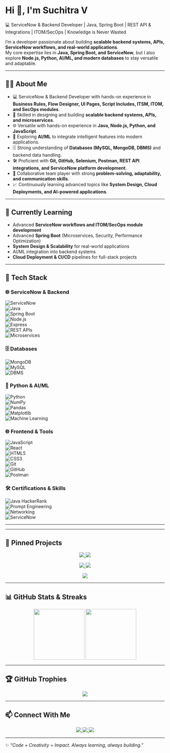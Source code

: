 # Hi 👋, I'm Suchitra V

💻 ServiceNow & Backend Developer | Java, Spring Boot | REST API & Integrations | ITOM/SecOps | Knowledge is Never Wasted  

I’m a developer passionate about building **scalable backend systems, APIs, ServiceNow workflows, and real-world applications**.  
My core expertise lies in **Java, Spring Boot, and ServiceNow**, but I also explore **Node.js, Python, AI/ML, and modern databases** to stay versatile and adaptable.

---

## 👩‍💻 About Me

- 💻 ServiceNow & Backend Developer with hands-on experience in **Business Rules, Flow Designer, UI Pages, Script Includes, ITSM, ITOM, and SecOps modules**.  
- 🚀 Skilled in designing and building **scalable backend systems, APIs, and microservices**.  
- 🌐 Versatile with hands-on experience in **Java, Node.js, Python, and JavaScript**.  
- 🧠 Exploring **AI/ML** to integrate intelligent features into modern applications.  
- 🗄️ Strong understanding of **Databases (MySQL, MongoDB, DBMS)** and backend data handling.  
- 🛠️ Proficient with **Git, GitHub, Selenium, Postman, REST API integrations, and ServiceNow platform development**.  
- 🤝 Collaborative team player with strong **problem-solving, adaptability, and communication skills**.  
- 📈 Continuously learning advanced topics like **System Design, Cloud Deployments, and AI-powered applications**.

---

## 🌱 Currently Learning

- Advanced **ServiceNow workflows and ITOM/SecOps module development**  
- Advanced **Spring Boot** (Microservices, Security, Performance Optimization)  
- **System Design & Scalability** for real-world applications  
- AI/ML integration into backend systems  
- **Cloud Deployment & CI/CD** pipelines for full-stack projects

---

## 🚀 Tech Stack

### 🌐 ServiceNow & Backend
![ServiceNow](https://img.shields.io/badge/ServiceNow-6DB33F?style=for-the-badge)  
![Java](https://img.shields.io/badge/Java-ED8B00?style=for-the-badge&logo=openjdk&logoColor=white)  
![Spring Boot](https://img.shields.io/badge/SpringBoot-6DB33F?style=for-the-badge&logo=springboot&logoColor=white)  
![Node.js](https://img.shields.io/badge/Node.js-43853D?style=for-the-badge&logo=node.js&logoColor=white)  
![Express](https://img.shields.io/badge/Express.js-000000?style=for-the-badge&logo=express&logoColor=white)  
![REST APIs](https://img.shields.io/badge/REST-02569B?style=for-the-badge&logo=postman&logoColor=white)  
![Microservices](https://img.shields.io/badge/Microservices-8A2BE2?style=for-the-badge)

### 🗄️ Databases
![MongoDB](https://img.shields.io/badge/MongoDB-4EA94B?style=for-the-badge&logo=mongodb&logoColor=white)  
![MySQL](https://img.shields.io/badge/MySQL-005C84?style=for-the-badge&logo=mysql&logoColor=white)  
![DBMS](https://img.shields.io/badge/DBMS-F9A825?style=for-the-badge)

### 🐍 Python & AI/ML
![Python](https://img.shields.io/badge/Python-3776AB?style=for-the-badge&logo=python&logoColor=white)  
![NumPy](https://img.shields.io/badge/Numpy-013243?style=for-the-badge&logo=numpy&logoColor=white)  
![Pandas](https://img.shields.io/badge/Pandas-150458?style=for-the-badge&logo=pandas&logoColor=white)  
![Matplotlib](https://img.shields.io/badge/Matplotlib-11557c?style=for-the-badge&logo=plotly&logoColor=white)  
![Machine Learning](https://img.shields.io/badge/ML-102230?style=for-the-badge&logo=tensorflow&logoColor=orange)  

### 🌐 Frontend & Tools
![JavaScript](https://img.shields.io/badge/JavaScript-323330?style=for-the-badge&logo=javascript&logoColor=f7df1e)  
![React](https://img.shields.io/badge/React-61DAFB?style=for-the-badge&logo=react&logoColor=black)  
![HTML5](https://img.shields.io/badge/HTML5-E34F26?style=for-the-badge&logo=html5&logoColor=white)  
![CSS3](https://img.shields.io/badge/CSS3-1572B6?style=for-the-badge&logo=css3&logoColor=white)  
![Git](https://img.shields.io/badge/Git-F05032?style=for-the-badge&logo=git&logoColor=white)  
![GitHub](https://img.shields.io/badge/GitHub-181717?style=for-the-badge&logo=github&logoColor=white)  
![Postman](https://img.shields.io/badge/Postman-FF6C37?style=for-the-badge&logo=postman&logoColor=white)  

### 🛠️ Certifications & Skills
![Java HackerRank](https://img.shields.io/badge/Java_HackerRank-ED8B00?style=for-the-badge)  
![Prompt Engineering](https://img.shields.io/badge/Prompt_Engineering-6A1B9A?style=for-the-badge)  
![Networking](https://img.shields.io/badge/Networking-007ACC?style=for-the-badge)  
![ServiceNow](https://img.shields.io/badge/ServiceNow-6DB33F?style=for-the-badge)

---

---

## 📌 Pinned Projects
<p align="center">
  <a href="https://github.com/Suchitra-V31/Web-development-projects">
    <img src="https://github-readme-stats.vercel.app/api/pin/?username=Suchitra-V31&repo=Web-development-projects&theme=tokyonight" />
  </a>
  <a href="https://github.com/Suchitra-V31/Java-Programming">
    <img src="https://github-readme-stats.vercel.app/api/pin/?username=Suchitra-V31&repo=Java-Programming&theme=tokyonight" />
  </a>
</p>
<p align="center">
  <a href="https://github.com/Suchitra-V31/LeetCode-Problems">
    <img src="https://github-readme-stats.vercel.app/api/pin/?username=Suchitra-V31&repo=LeetCode-Problems&theme=tokyonight" />
  </a>
  <a href="https://github.com/Suchitra-V31/Springboot-Projects">
    <img src="https://github-readme-stats.vercel.app/api/pin/?username=Suchitra-V31&repo=Springboot-Projects&theme=tokyonight" />
  </a>
</p>
<p align="center">
  <a href="https://github.com/Suchitra-V31/Machine-learning-projects">
    <img src="https://github-readme-stats.vercel.app/api/pin/?username=Suchitra-V31&repo=Machine-learning-projects&theme=tokyonight" />
  </a>

---

## 📊 GitHub Stats & Streaks
<p align="center">
  <img src="https://github-readme-stats.vercel.app/api?username=Suchitra-V31&show_icons=true&theme=tokyonight" height="160px"/>
  <img src="https://github-readme-streak-stats.herokuapp.com/?user=Suchitra-V31&theme=tokyonight" height="160px"/>
</p>

---

## 🏆 GitHub Trophies
<p align="center">
  <img src="https://github-profile-trophy.vercel.app/?username=Suchitra-V31&theme=tokyonight&no-frame=true&row=1&column=6" />
</p>

---

## 📫 Connect With Me
<p align="center">
  <a href="https://www.linkedin.com/in/suchitra-v-8036781ab" target="_blank">
    <img src="https://img.shields.io/badge/LinkedIn-0A66C2?style=for-the-badge&logo=linkedin&logoColor=white"/>
  </a>
  <a href="mailto:suchitravelusamy@gmail.com" target="_blank">
    <img src="https://img.shields.io/badge/Email-D14836?style=for-the-badge&logo=gmail&logoColor=white"/>
  </a>
  <a href="https://github.com/Suchitra-V31" target="_blank">
    <img src="https://img.shields.io/badge/GitHub-181717?style=for-the-badge&logo=github&logoColor=white"/>
  </a>
</p>

---

✨ *“Code + Creativity = Impact. Always learning, always building.”*
